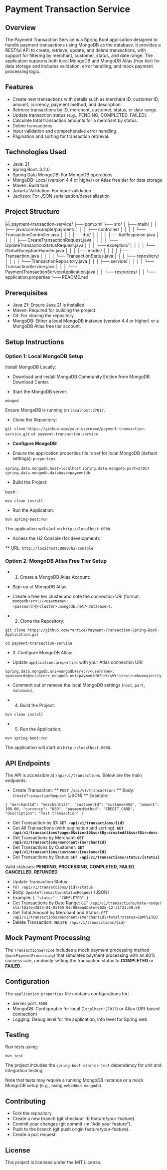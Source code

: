 # Payment Transaction Service

## Overview

The Payment Transaction Service is a Spring Boot application designed to handle payment transactions using MongoDB as the database. It provides a RESTful API to create, retrieve, update, and delete transactions, with support for filtering by merchant, customer, status, and date range. The application supports both local MongoDB and MongoDB Atlas (free tier) for data storage and includes validation, error handling, and mock payment processing logic.

## Features

* Create new transactions with details such as merchant ID, customer ID, amount, currency, payment method, and description.
* Retrieve transactions by ID, merchant, customer, status, or date range.
* Update transaction status (e.g., PENDING, COMPLETED, FAILED).
* Calculate total transaction amounts for a merchant by status.
* Delete transactions.
* Input validation and comprehensive error handling.
* Pagination and sorting for transaction retrieval.

## Technologies Used

* Java: 21
* Spring Boot: 3.2.0
* Spring Data MongoDB: For MongoDB operations
* MongoDB: Local (version 4.4 or higher) or Atlas free tier for data storage
* Maven: Build tool
* Jakarta Validation: For input validation
* Jackson: For JSON serialization/deserialization
  
## Project Structure

![](Images/diagram.png)
payment-transaction-service/
├── pom.xml
├── src/
│   ├── main/
│   │   ├── java/com/example/payment/
│   │   │   ├── controller/
│   │   │   │   └── TransactionController.java
│   │   │   ├── dto/
│   │   │   │   ├── ApiResponse.java
│   │   │   │   ├── CreateTransactionRequest.java
│   │   │   │   └── UpdateTransactionStatusRequest.java
│   │   │   ├── exception/
│   │   │   │   └── GlobalExceptionHandler.java
│   │   │   ├── model/
│   │   │   │   ├── Transaction.java
│   │   │   │   └── TransactionStatus.java
│   │   │   ├── repository/
│   │   │   │   └── TransactionRepository.java
│   │   │   ├── service/
│   │   │   │   └── TransactionService.java
│   │   │   └── PaymentTransactionServiceApplication.java
│   │   └── resources/
│   │       └── application.properties
└── README.md

## Prerequisites

* Java 21: Ensure Java 21 is installed.
* Maven: Required for building the project.
* Git: For cloning the repository.
* MongoDB: Either a local MongoDB instance (version 4.4 or higher) or a MongoDB Atlas free tier account.

## Setup Instructions

### Option 1: Local MongoDB Setup 

Install MongoDB Locally:
* Download and install MongoDB Community Edition from MongoDB Download Center.
  
* Start the MongoDB server:
  
`mongod`

Ensure MongoDB is running on `localhost:27017`.

* Clone the Repository:

`git clone https://github.com/your-username/payment-transaction-service.git`
`cd payment-transaction-service`

* **Configure MongoDB:**

* Ensure the application.properties file is set for local MongoDB (default settings):
  `properties`
  
`spring.data.mongodb.host=localhost`
`spring.data.mongodb.port=27017`
`spring.data.mongodb.database=paymentdb`

* Build the Project:

bash :

`mvn clean install`

* Run the Application:

`mvn spring-boot:run`

The application will start on `http://localhost:8080`.

* Access the H2 Console (for development):

** URL: `http://localhost:8080/h2-console`

### Option 2: MongoDB Atlas Free Tier Setup

* 1. Create a MongoDB Atlas Account:
     
* Sign up at MongoDB Atlas.
* Create a free tier cluster and note the connection URI (format:
`mongodb+srv://<username>:<password>@<cluster>.mongodb.net/<database>)`.

* 2. Clone the Repository:

`git clone https://github.com/Yanrice/Payment-Transaction-Spring-Boot-Application.git`

`cd payment-transaction-service`

* 3 .Configure MongoDB Atlas:

* Update `application.properties` with your Atlas connection URI:

`spring.data.mongodb.uri=mongodb+srv://<username>:<password>@<cluster>.mongodb.net/paymentdb?retryWrites=true&w=majority`

* Comment out or remove the local MongoDB settings (`host`, `port`, `database`).

* 4. Build the Project:

`mvn clean install`

* 5. Run the Application:

`mvn spring-boot:run`

The application will start on `http://localhost:8080`.

  

## API Endpoints

The API is accessible at `/api/v1/transactions`. Below are the main endpoints:
* Create Transaction:
** `POST /api/v1/transactions`
** Body: `CreateTransactionRequest` (JSON)
** Example:

`{
  "merchantId": "merchant123",
  "customerId": "customer456",
  "amount": 100.00,
  "currency": "USD",
  "paymentMethod": "CREDIT_CARD",
  "description": "Test transaction"
}`
* Get Transaction by ID:
**`GET /api/v1/transactions/{id}`**
* Get All Transactions (with pagination and sorting):
**`GET /api/v1/transactions?page=0&size=10&sortBy=createdAt&sortDir=desc`**
* Get Transactions by Merchant:
**`GET /api/v1/transactions/merchant/{merchantId}`**
* Get Transactions by Customer:
**`GET /api/v1/transactions/customer/{customerId}`**
* Get Transactions by Status:
**`GET /api/v1/transactions/status/{status}`**

Valid statuses: **PENDING**, **PROCESSING**, **COMPLETED**, **FAILED**, **CANCELLED**, **REFUNDED**

* Update Transaction Status:
* `PUT /api/v1/transactions/{id}/status`
* Body: `UpdateTransactionStatusRequest` (JSON)
* Example:
`{
  "status": "COMPLETED"
}`
* Get Transactions by Date Range:
`GET /api/v1/transactions/date-range?startDate=2025-01-01T00:00:00&endDate=2025-12-31T23:59:59`
* Get Total Amount by Merchant and Status:
`GET /api/v1/transactions/merchant/{merchantId}/total?status=COMPLETED`
* Delete Transaction:
`DELETE /api/v1/transactions/{id}`

## Mock Payment Processing

The `TransactionService` includes a mock payment processing method (`mockPaymentProcessing`) that simulates payment processing with an 80% success rate, randomly setting the transaction status to **COMPLETED** or **FAILED**.

## Configuration

The `application.properties` file contains configurations for:

* Server port: `8080`
* MongoDB: Configurable for local (`localhost:27017`) or Atlas (URI-based connection)
*  Logging: Debug level for the application, info level for Spring web

## Testing

Run tests using:

`mvn test`

The project includes the `spring-boot-starter-test` dependency for unit and integration testing.

Note that tests may require a running MongoDB instance or a mock MongoDB setup (e.g., using `embedded-mongodb`).

## Contributing 

* Fork the repository.
* Create a new branch (git checkout -b feature/your-feature).
* Commit your changes (git commit -m "Add your feature").
* Push to the branch (git push origin feature/your-feature).
* Create a pull request.

## License

This project is licensed under the MIT License.
